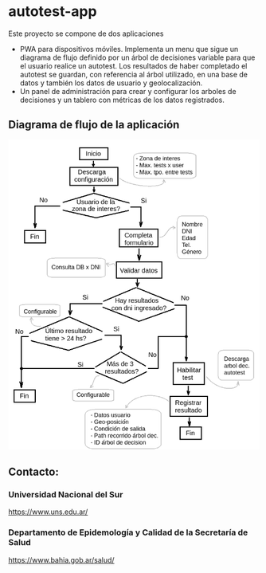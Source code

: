# autotest-app

Este proyecto se compone de dos aplicaciones
  - PWA para dispositivos móviles. Implementa un menu que sigue un diagrama de flujo definido por un árbol de decisiones variable para que el usuario realice un autotest. Los resultados de haber completado el autotest se guardan, con referencia al árbol utilizado, en una base de datos y también los datos de usuario y geolocalización.
  - Un panel de administración para crear y configurar los arboles de decisiones y un tablero con métricas de los datos registrados.


## Diagrama de flujo de la aplicación
![Proceso](doc/app_process.png "Proceso") 


## Contacto:

### Universidad Nacional del Sur
https://www.uns.edu.ar/

### Departamento de Epidemología y Calidad de la Secretaría de Salud
https://www.bahia.gob.ar/salud/